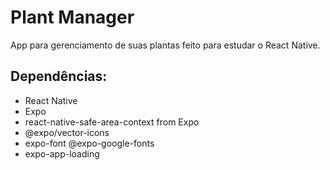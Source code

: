# Plant Manager

App para gerenciamento de suas plantas feito para estudar o React Native.

## Dependências:

- React Native
- Expo
- react-native-safe-area-context from Expo
- @expo/vector-icons
- expo-font @expo-google-fonts
- expo-app-loading
